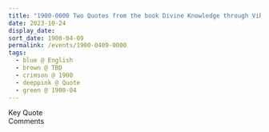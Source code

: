 ```yaml
---
title: "1900-0000 Two Quotes from the book Divine Knowledge through Vibrations (1992) by P.T. Rajasekharan and R. Venkatesan, Page 77"
date: 2023-10-24
display_date: 
sort_date: 1900-04-09
permalink: /events/1900-0409-0000
tags:
  - blue @ English
  - brown @ TBD
  - crimson @ 1900
  - deeppink @ Quote
  - green @ 1900-04
---
```


<wave-list>
  <list-title color="green" width="75">Key Quote</list-title>
  <list-item color="BlanchedAlmond"  width="200"></list-item>
  <list-item color="Lavender"></list-item>
  <list-item color="BlanchedAlmond"></list-item>
</wave-list>

<br>

<wave-list>
  <list-title color="green" width="75">Comments</list-title>
  <list-item color="BlanchedAlmond"  width="200"></list-item>
  <list-item color="Lavender"></list-item>
  <list-item color="BlanchedAlmond"></list-item>
</wave-list>